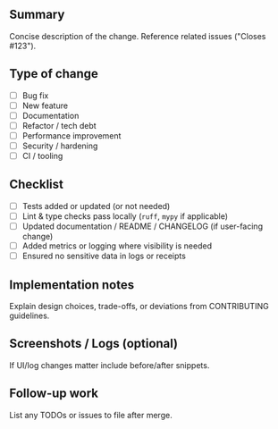 ## Summary
Concise description of the change. Reference related issues ("Closes #123").

## Type of change
- [ ] Bug fix
- [ ] New feature
- [ ] Documentation
- [ ] Refactor / tech debt
- [ ] Performance improvement
- [ ] Security / hardening
- [ ] CI / tooling

## Checklist
- [ ] Tests added or updated (or not needed)
- [ ] Lint & type checks pass locally (`ruff`, `mypy` if applicable)
- [ ] Updated documentation / README / CHANGELOG (if user-facing change)
- [ ] Added metrics or logging where visibility is needed
- [ ] Ensured no sensitive data in logs or receipts

## Implementation notes
Explain design choices, trade-offs, or deviations from CONTRIBUTING guidelines.

## Screenshots / Logs (optional)
If UI/log changes matter include before/after snippets.

## Follow-up work
List any TODOs or issues to file after merge.
